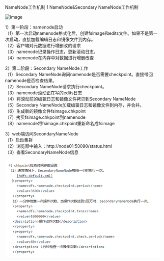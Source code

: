 NameNode工作机制
1 NameNode&Secondary NameNode工作机制

![image](https://github.com/mykubernetes/hadoop/blob/master/image/nn%E5%92%8Csnn.png)

1）第一阶段：namenode启动  
（1）第一次启动namenode格式化后，创建fsimage和edits文件。如果不是第一次启动，直接加载编辑日志和镜像文件到内存。  
（2）客户端对元数据进行增删改的请求  
（3）namenode记录操作日志，更新滚动日志。  
（4）namenode在内存中对数据进行增删改查  

2）第二阶段：Secondary NameNode工作  
	（1）Secondary NameNode询问namenode是否需要checkpoint。直接带回namenode是否检查结果。  
	（2）Secondary NameNode请求执行checkpoint。  
	（3）namenode滚动正在写的edits日志  
	（4）将滚动前的编辑日志和镜像文件拷贝到Secondary NameNode  
	（5）Secondary NameNode加载编辑日志和镜像文件到内存，并合并。  
	（6）生成新的镜像文件fsimage.chkpoint  
	（7）拷贝fsimage.chkpoint到namenode  
	（8）namenode将fsimage.chkpoint重新命名成fsimage  

3）web端访问SecondaryNameNode  
	（1）启动集群  
	（2）浏览器中输入：http://node01:50090/status.html  
	（3）查看SecondaryNameNode信息  
 

<!-- 4）chkpoint检查时间参数设置  
（1）通常情况下，SecondaryNameNode每隔一小时执行一次。  
    [hdfs-default.xml]  
  <property>  
    <name>dfs.namenode.checkpoint.period</name>  
    <value>3600</value>  
  </property>
 （2）一分钟检查一次操作次数，当操作次数达到1百万时，SecondaryNameNode执行一次。  
  <property>  
    <name>dfs.namenode.checkpoint.txns</name>  
    <value>1000000</value>  
  <description>操作动作次数</description>  
  </property>
  <property>  
    <name>dfs.namenode.checkpoint.check.period</name>  
    <value>60</value>  
  <description> 1分钟检查一次操作次数</description>  
  </property> -->
 ![image](https://github.com/mykubernetes/hadoop/blob/master/image/%E5%8F%82%E6%95%B0.png)
